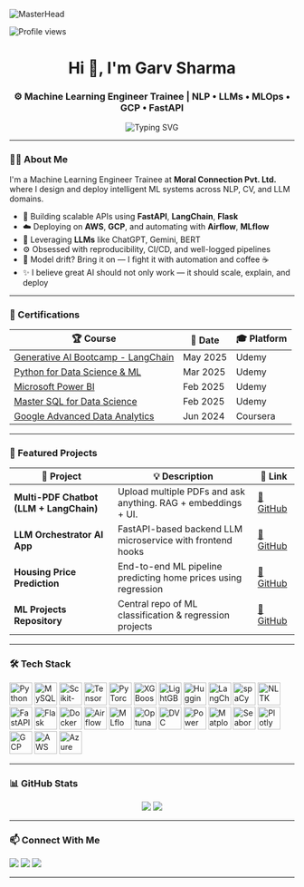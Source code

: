 ![MasterHead](https://user-images.githubusercontent.com/74038190/225813708-98b745f2-7d22-48cf-9150-083f1b00d6c9.gif)


![Profile views](https://komarev.com/ghpvc/?username=Garv321&label=PROFILE+VIEWS&color=0e75b6&style=flat)

<h1 align="center">Hi 👋, I'm Garv Sharma</h1>
<h3 align="center">⚙️ Machine Learning Engineer Trainee | NLP • LLMs • MLOps • GCP • FastAPI</h3>

<p align="center">
  <img src="https://readme-typing-svg.herokuapp.com?font=Fira+Code&weight=600&size=22&pause=1000&center=true&vCenter=true&width=1000&lines=🚀+AI+Engineer+%7C+FastAPI+%2B+LLMs+%2B+LangChain;🌩️+Deploying+on+AWS+%2F+GCP+%7C+MLflow+%2B+Airflow;💡+NLP+%2F+Computer+Vision+%2F+Recommendation+Systems;🎯+Solving+Real+Problems+via+AI+Systems" alt="Typing SVG" />
</p>

---

### 👨‍💻 About Me

I'm a Machine Learning Engineer Trainee at **Moral Connection Pvt. Ltd.** where I design and deploy intelligent ML systems across NLP, CV, and LLM domains.

- 🔭 Building scalable APIs using **FastAPI**, **LangChain**, **Flask**
- ☁️ Deploying on **AWS**, **GCP**, and automating with **Airflow**, **MLflow**
- 🧠 Leveraging **LLMs** like ChatGPT, Gemini, BERT
- ⚙️ Obsessed with reproducibility, CI/CD, and well-logged pipelines
- 🚨 Model drift? Bring it on — I fight it with automation and coffee ☕
- ✨ I believe great AI should not only work — it should scale, explain, and deploy

---

### 🧾 Certifications

| 🏆 Course | 📅 Date | 🎓 Platform |
|----------|---------|-------------|
| [Generative AI Bootcamp - LangChain](https://www.udemy.com/certificate/UC-ec4841eb-7636-4a07-bdbf-0e465ddd1147/) | May 2025 | Udemy |
| [Python for Data Science & ML](https://www.udemy.com/certificate/UC-9ce30de5-c7e2-464e-8b74-d8a5a9e1cd68/) | Mar 2025 | Udemy |
| [Microsoft Power BI](https://www.udemy.com/certificate/UC-643beb4c-219d-450a-bacd-5a3d13fdb2bf/) | Feb 2025 | Udemy |
| [Master SQL for Data Science](https://www.udemy.com/certificate/UC-6e78a9e6-0a36-47cf-8e4a-cdd5a1431a7d/) | Feb 2025 | Udemy |
| [Google Advanced Data Analytics](https://www.coursera.org/account/accomplishments/specialization/6AXNGD968VXB) | Jun 2024 | Coursera |

---

### 🚀 Featured Projects

| 🧠 Project | 💡 Description | 🔗 Link |
|-----------|----------------|--------|
| **Multi-PDF Chatbot (LLM + LangChain)** | Upload multiple PDFs and ask anything. RAG + embeddings + UI. | [🔗 GitHub](https://github.com/Garv321/genai-multipdf-qna-chatbot-app) |
| **LLM Orchestrator AI App** | FastAPI-based backend LLM microservice with frontend hooks | [🔗 GitHub](https://github.com/Garv321/llm-orchestrator-ai-app) |
| **Housing Price Prediction** | End-to-end ML pipeline predicting home prices using regression | [🔗 GitHub](https://github.com/Garv321/Housing-Price-Prediction-Machine-Learning-Project) |
| **ML Projects Repository** | Central repo of ML classification & regression projects | [🔗 GitHub](https://github.com/Garv321/mlprojects) |

---

### 🛠️ Tech Stack

<p align="left">
  <a href="https://www.python.org/" target="_blank"><img src="https://cdn.jsdelivr.net/gh/devicons/devicon/icons/python/python-original.svg" alt="Python" width="40" height="40"/></a>
  <a href="https://www.mysql.com/" target="_blank"><img src="https://cdn.jsdelivr.net/gh/devicons/devicon/icons/mysql/mysql-original.svg" alt="MySQL" width="40" height="40"/></a>
  <a href="https://scikit-learn.org/" target="_blank"><img src="https://upload.wikimedia.org/wikipedia/commons/0/05/Scikit_learn_logo_small.svg" alt="Scikit-learn" width="40" height="40"/></a>
  <a href="https://www.tensorflow.org/" target="_blank"><img src="https://cdn.jsdelivr.net/gh/devicons/devicon/icons/tensorflow/tensorflow-original.svg" alt="TensorFlow" width="40" height="40"/></a>
  <a href="https://pytorch.org/" target="_blank"><img src="https://cdn.jsdelivr.net/gh/devicons/devicon/icons/pytorch/pytorch-original.svg" alt="PyTorch" width="40" height="40"/></a>
  <a href="https://xgboost.ai/" target="_blank"><img src="https://xgboost.ai/images/logo/xgboost-logo-trimmed.png" alt="XGBoost" width="40" height="40"/></a>
  <a href="https://lightgbm.readthedocs.io/" target="_blank"><img src="https://lightgbm.readthedocs.io/en/stable/_static/LightGBM_logo_grey_text.svg" alt="LightGBM" width="40" height="40"/></a>
  <a href="https://huggingface.co/" target="_blank"><img src="https://huggingface.co/front/assets/huggingface_logo-noborder.svg" alt="Hugging Face" width="40" height="40"/></a>
  <a href="https://www.langchain.com/" target="_blank"><img src="https://cdn.brandfetch.io/idzf7Sjo28/w/400/h/400/theme/dark/icon.jpeg?c=1bxid64Mup7aczewSAYMX&t=1751438886561" alt="LangChain" width="40" height="40"/></a>
  <a href="https://spacy.io/" target="_blank"><img src="https://brandeps.com/logo-download/S/spaCy-logo-vector-01.svg" alt="spaCy" width="40" height="40"/></a>
  <a href="https://nltk.org/" target="_blank"><img src="https://pythonfix.com/pkg/n/nltk/nltk-banner.webp" alt="NLTK" width="40" height="40"/></a>
  <a href="https://fastapi.tiangolo.com/" target="_blank"><img src="https://cdn.jsdelivr.net/gh/devicons/devicon/icons/fastapi/fastapi-original.svg" alt="FastAPI" width="40" height="40"/></a>
  <a href="https://flask.palletsprojects.com/" target="_blank"><img src="https://cdn.jsdelivr.net/gh/devicons/devicon/icons/flask/flask-original.svg" alt="Flask" width="40" height="40"/></a>
  <a href="https://www.docker.com/" target="_blank"><img src="https://cdn.jsdelivr.net/gh/devicons/devicon/icons/docker/docker-original.svg" alt="Docker" width="40" height="40"/></a>
  <a href="https://airflow.apache.org/" target="_blank"><img src="https://avatars.githubusercontent.com/u/47359?s=200&v=4" alt="Airflow" width="40" height="40"/></a>
  <a href="https://mlflow.org/" target="_blank"><img src="https://viso.ai/wp-content/uploads/2024/03/mlflow.jpg" alt="MLflow" width="40" height="40"/></a>
  <a href="https://optuna.org/" target="_blank"><img src="https://optuna.org/assets/img/optuna-logo@2x.png" alt="Optuna" width="40" height="40"/></a>
  <a href="https://dvc.org/" target="_blank"><img src="https://cdn.worldvectorlogo.com/logos/dvc.svg" alt="DVC" width="40" height="40"/></a>
  <a href="https://powerbi.microsoft.com/" target="_blank"><img src="https://upload.wikimedia.org/wikipedia/commons/c/cf/New_Power_BI_Logo.svg" alt="Power BI" width="40" height="40"/></a>
  <a href="https://matplotlib.org/" target="_blank"><img src="https://upload.wikimedia.org/wikipedia/commons/8/84/Matplotlib_icon.svg" alt="Matplotlib" width="40" height="40"/></a>
  <a href="https://seaborn.pydata.org/" target="_blank"><img src="https://seaborn.pydata.org/_static/logo-wide-lightbg.svg" alt="Seaborn" width="40" height="40"/></a>
  <a href="https://plotly.com/" target="_blank"><img src="https://upload.wikimedia.org/wikipedia/commons/8/8a/Plotly-logo.png" alt="Plotly" width="40" height="40"/></a>
  <a href="https://cloud.google.com/" target="_blank"><img src="https://www.vectorlogo.zone/logos/google_cloud/google_cloud-icon.svg" alt="GCP" width="40" height="40"/></a>
  <a href="https://aws.amazon.com/" target="_blank"><img src="https://img.icons8.com/?size=100&id=G0CnLqqcRBXl&format=png&color=000000" alt="AWS" width="40" height="40"/></a>
  <a href="https://azure.microsoft.com/" target="_blank"><img src="https://www.vectorlogo.zone/logos/microsoft_azure/microsoft_azure-icon.svg" alt="Azure" width="40" height="40"/></a>
</p>

---



### 📊 GitHub Stats

<p align="center">
  <img src="https://github-readme-stats.vercel.app/api?username=Garv321&show_icons=true&theme=react" />
  <img src="https://github-readme-streak-stats.herokuapp.com/?user=Garv321&theme=react" />
</p>

---

### 📫 Connect With Me

<p align="left">
  <a href="mailto:garvsharma835@gmail.com"><img src="https://img.shields.io/badge/Gmail-D14836?style=for-the-badge&logo=gmail&logoColor=white" /></a>
  <a href="https://www.linkedin.com/in/garv-sharma838"><img src="https://img.shields.io/badge/LinkedIn-0077B5?style=for-the-badge&logo=linkedin&logoColor=white" /></a>
  <a href="https://github.com/Garv321"><img src="https://img.shields.io/badge/GitHub-181717?style=for-the-badge&logo=github&logoColor=white" /></a>
</p>

---
